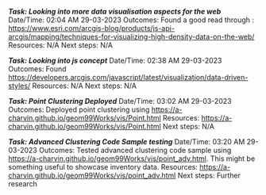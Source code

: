 ***Task: Looking into more data visualisation aspects for the web***
Date/Time: 02:04 AM 29-03-2023
Outcomes: Found a good read through : https://www.esri.com/arcgis-blog/products/js-api-arcgis/mapping/techniques-for-visualizing-high-density-data-on-the-web/
Resources: N/A
Next steps: N/A

***Task: Looking into js concept***
Date/Time: 02:38 AM 29-03-2023
Outcomes: Found https://developers.arcgis.com/javascript/latest/visualization/data-driven-styles/
Resources: N/A
Next steps: N/A

***Task: Point Clustering Deployed***
Date/Time: 03:02 AM 29-03-2023
Outcomes: Deployed point clustering using https://a-charvin.github.io/geom99Works/vis/Point.html
Resources: https://a-charvin.github.io/geom99Works/vis/Point.html
Next steps: N/A

***Task: Advanced Clustering Code Sample testing***
Date/Time: 03:20 AM 29-03-2023
Outcomes: Tested advanced clustering code sample using https://a-charvin.github.io/geom99Works/vis/point_adv.html. This might be something useful to showcase inventory data. 
Resources: https://a-charvin.github.io/geom99Works/vis/point_adv.html
Next steps: Further research